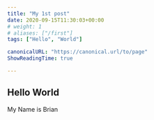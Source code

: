 ```yaml
---
title: "My 1st post"
date: 2020-09-15T11:30:03+00:00
# weight: 1
# aliases: ["/first"]
tags: ["Hello", "World"]

canonicalURL: "https://canonical.url/to/page"
ShowReadingTime: true

---
```


## Hello World

My Name is Brian

